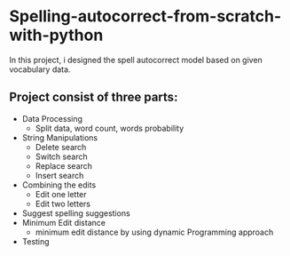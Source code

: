 # Spelling-autocorrect-from-scratch-with-python
In this project, i designed the spell autocorrect model based on given vocabulary data.

## Project consist of three parts:
- Data Processing
  - Split data, word count, words probability
- String Manipulations
  - Delete search
  - Switch search
  - Replace search
  - Insert search 
- Combining the edits
  - Edit one letter
  - Edit two letters
- Suggest spelling suggestions
- Minimum Edit distance
  - minimum edit distance by using dynamic Programming approach
- Testing
  
